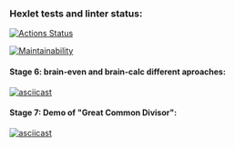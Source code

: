 ### Hexlet tests and linter status:
[![Actions Status](https://github.com/ilyavazhenin/frontend-project-lvl1/workflows/hexlet-check/badge.svg)](https://github.com/ilyavazhenin/frontend-project-lvl1/actions)

[![Maintainability](https://api.codeclimate.com/v1/badges/7f4f767d66d2f71bb0d7/maintainability)](https://codeclimate.com/github/ilyavazhenin/frontend-project-lvl1/maintainability)

#### Stage 6: brain-even and brain-calc different aproaches:
[![asciicast](https://asciinema.org/a/bTvCzF0PqauZ1hzYNLTIusSPB.svg)](https://asciinema.org/a/bTvCzF0PqauZ1hzYNLTIusSPB)

#### Stage 7: Demo of "Great Common Divisor":
[![asciicast](https://asciinema.org/a/k90NFvbu8eC62hePGmipwTNpS.svg)](https://asciinema.org/a/k90NFvbu8eC62hePGmipwTNpS)

